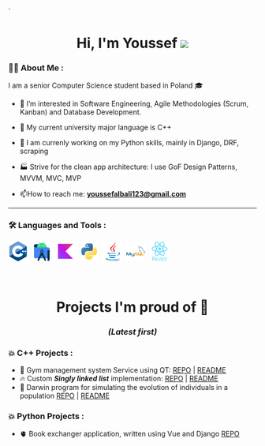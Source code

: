 ` <div id="header" align="center" padding="500">
  
<h1>
  Hi, I'm Youssef
  <img src="https://media.giphy.com/media/hvRJCLFzcasrR4ia7z/giphy.gif" width="30px"/>
</h1>
</div>


### 👨‍💻 About Me :
I am a senior Computer Science student based in Poland 🎓
- 🔭 I’m interested in Software Engineering, Agile Methodologies (Scrum, Kanban) and Database Development.

- 🌱 My current university major language is C++

- 🐍 I am currenly working on my Python skills, mainly in Django, DRF, scraping

- 🏭 Strive for the clean app architecture: I use GoF Design Patterns, MVVM, MVC, MVP

- 📫How to reach me: **youssefalbali123@gmail.com**

---

### 🛠️ Languages and Tools :

<div>
  <img src="https://github.com/devicons/devicon/blob/master/icons/cplusplus/cplusplus-original.svg" title="C++" alt="C++" width="40" height="40"/>&nbsp;
  <img src="https://github.com/devicons/devicon/blob/master/icons/androidstudio/androidstudio-original.svg" title="androidstudio" alt="androidstudio" width="40" height="40"/>&nbsp;
  <img src="https://github.com/devicons/devicon/blob/master/icons/kotlin/kotlin-original.svg" title="Kotlin" alt="Kotlin" width="40" height="40"/>&nbsp;
    <img src="https://github.com/devicons/devicon/blob/master/icons/python/python-original.svg" title="Python" alt="Python" width="40" height="40"/>&nbsp;
  <img src="https://github.com/devicons/devicon/blob/master/icons/java/java-original.svg" title="Java" alt="Java" width="40" height="40"/>&nbsp;
  <img src="https://github.com/devicons/devicon/blob/master/icons/mysql/mysql-original-wordmark.svg" title="MySQL"  alt="MySQL" width="40" height="40"/>&nbsp;
    <img src="  https://github.com/devicons/devicon/blob/master/icons/react/react-original-wordmark.svg" title="React"  alt="React" width="40" height="40"/>&nbsp;
  
</div>


<div id="anotherheader" align="center" padding="500">
<h1>
<br>
  Projects I'm proud of 🔧
</h1>
<h3>
<i>(Latest first)</i>
</h3>
</div>

###  :collision: C++ Projects :

- 💪 Gym management system Service using QT: [REPO](https://github.com/youssefalb/Gym-management-app) | [README](https://github.com/youssefalb/Gym-management-app/blob/main/README.pdf)
- 🔥 Custom ***Singly linked list*** implementation: [REPO](https://github.com/youssefalb/Custom-Singly-linked-list) | [README](https://github.com/youssefalb/Custom-Singly-linked-list/blob/main/README.pdf)
- 🧬 Darwin program for simulating the evolution of individuals in a population [REPO](https://github.com/youssefalb/Darwin) | [README](https://github.com/youssefalb/Darwin/tree/main/README)

###  :collision: Python Projects :
- 🫀 Book exchanger application, written using Vue and Django [REPO](https://github.com/youssefalb/Instant_Book_exchange)
